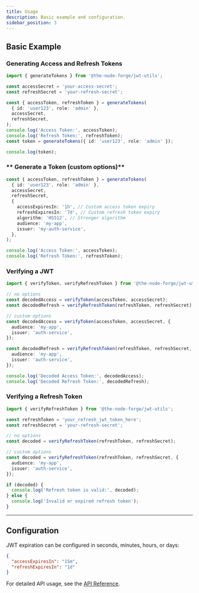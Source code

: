 ```yaml
---
title: Usage
description: Basic example and configuration.
sidebar_position: 3
---
```


## Basic Example

### Generating Access and Refresh Tokens

```ts
import { generateTokens } from '@the-node-forge/jwt-utils';

const accessSecret = 'your-access-secret';
const refreshSecret = 'your-refresh-secret';

const { accessToken, refreshToken } = generateTokens(
  { id: 'user123', role: 'admin' },
  accessSecret,
  refreshSecret,
);
console.log('Access Token:', accessToken);
console.log('Refresh Token:', refreshToken);
const token = generateTokens({ id: 'user123', role: 'admin' });

console.log(token);
```

### ** Generate a Token (custom options)**

```ts
const { accessToken, refreshToken } = generateTokens(
  { id: 'user123', role: 'admin' },
  accessSecret,
  refreshSecret,
  {
    accessExpiresIn: '1h', // Custom access token expiry
    refreshExpiresIn: '7d', // Custom refresh token expiry
    algorithm: 'HS512', // Stronger algorithm
    audience: 'my-app',
    issuer: 'my-auth-service',
  },
);

console.log('Access Token:', accessToken);
console.log('Refresh Token:', refreshToken);
```

### Verifying a JWT

```ts
import { verifyToken, verifyRefreshToken } from '@the-node-forge/jwt-utils';

// no options
const decodedAccess = verifyToken(accessToken, accessSecret);
const decodedRefresh = verifyRefreshToken(refreshToken, refreshSecret);

// custom options
const decodedAccess = verifyToken(accessToken, accessSecret, {
  audience: 'my-app',
  issuer: 'auth-service',
});

const decodedRefresh = verifyRefreshToken(refreshToken, refreshSecret, {
  audience: 'my-app',
  issuer: 'auth-service',
});

console.log('Decoded Access Token:', decodedAccess);
console.log('Decoded Refresh Token:', decodedRefresh);
```

### Verifying a Refresh Token

```ts
import { verifyRefreshToken } from '@the-node-forge/jwt-utils';

const refreshToken = 'your_refresh_jwt_token_here';
const refreshSecret = 'your-refresh-secret';

// no options
const decoded = verifyRefreshToken(refreshToken, refreshSecret);

// custom options
const decoded = verifyRefreshToken(refreshToken, refreshSecret, {
  audience: 'my-app',
  issuer: 'auth-service',
});

if (decoded) {
  console.log('Refresh token is valid:', decoded);
} else {
  console.log('Invalid or expired refresh token');
}
```

---

## Configuration

JWT expiration can be configured in seconds, minutes, hours, or days:

```json
{
  "accessExpiresIn": "15m",
  "refreshExpiresIn": "1d"
}
```

For detailed API usage, see the [API Reference](./API_REFERENCE.md).
